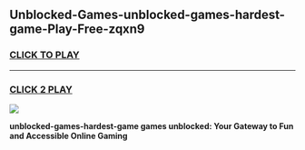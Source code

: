 
## Unblocked-Games-unblocked-games-hardest-game-Play-Free-zqxn9
<h3>
<a href="https://premium76.site?title=unblocked-games-hardest-game&ref=09A">CLICK TO PLAY</a></h3>
<hr>

<h3>
<a href="https://premium76.site?title=unblocked-games-hardest-game&ref=09A">CLICK 2 PLAY</a>
  
</h3>

<a href="https://premium76.site?title=unblocked-games-hardest-game&ref=09A"><img src="https://clearcache.store/games.png"></a>


**unblocked-games-hardest-game games unblocked: Your Gateway to Fun and Accessible Online Gaming**
